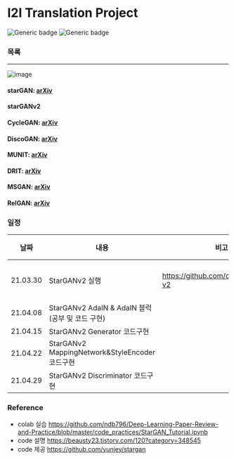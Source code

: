 # I2I Translation Project
![Generic badge](https://img.shields.io/badge/lastupdate(wj)-210402-skyblue.svg) ![Generic badge](https://img.shields.io/badge/lastupdate(sg)-210402-pink.svg)

### 목록

---
![image](https://user-images.githubusercontent.com/70633080/113829813-e5367b00-97c0-11eb-94a1-945f2794aa89.png)
#### starGAN: [arXiv](https://arxiv.org/pdf/1711.09020.pdf)
#### starGANv2
#### CycleGAN: [arXiv](https://arxiv.org/pdf/1703.10593.pdf)
#### DiscoGAN: [arXiv](https://arxiv.org/pdf/1703.05192.pdf)
#### MUNIT: [arXiv](https://arxiv.org/pdf/1804.04732.pdf)
#### DRIT: [arXiv](https://arxiv.org/pdf/1905.01270.pdf)
#### MSGAN: [arXiv](https://arxiv.org/pdf/1903.05628.pdf)
#### RelGAN: [arXiv](https://arxiv.org/pdf/1908.07269.pdf)

### 일정
|날짜|내용|비고|결과|
|---|---|---|---|
|21.03.30|StarGANv2 실행|https://github.com/clovaai/stargan-v2|🤦‍♀️실패🤦‍♀️|
|21.04.08|StarGANv2 AdaIN & AdaIN 블럭(공부 및 코드 구현)|||
|21.04.15|StarGANv2 Generator 코드구현|||
|21.04.22|StarGANv2 MappingNetwork&StyleEncoder 코드구현|||
|21.04.29|StarGANv2 Discriminator 코드구현|||


### Reference
- colab 실습 <https://github.com/ndb796/Deep-Learning-Paper-Review-and-Practice/blob/master/code_practices/StarGAN_Tutorial.ipynb>
- code 설명 <https://beausty23.tistory.com/120?category=348545>
- code 제공 <https://github.com/yunjey/stargan>
